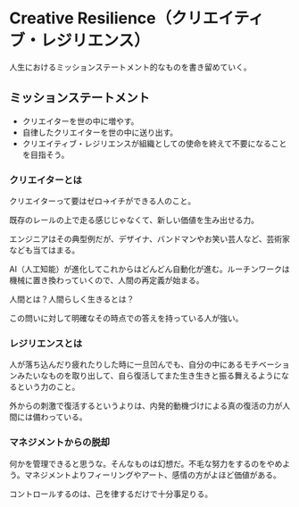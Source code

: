 # Creative Resilience（クリエイティブ・レジリエンス）

人生におけるミッションステートメント的なものを書き留めていく。

## ミッションステートメント

- クリエイターを世の中に増やす。
- 自律したクリエイターを世の中に送り出す。
- クリエイティブ・レジリエンスが組織としての使命を終えて不要になることを目指そう。

### クリエイターとは

クリエイターって要はゼロ→イチができる人のこと。

既存のレールの上で走る感じじゃなくて、新しい価値を生み出せる力。

エンジニアはその典型例だが、デザイナ、バンドマンやお笑い芸人など、芸術家なども当てはまる。

AI（人工知能）が進化してこれからはどんどん自動化が進む。ルーチンワークは機械に置き換わっていくので、人間の再定義が始まる。

人間とは？人間らしく生きるとは？

この問いに対して明確なその時点での答えを持っている人が強い。

### レジリエンスとは

人が落ち込んだり疲れたりした時に一旦凹んでも、自分の中にあるモチベーションみたいなものを取り出して、自ら復活してまた生き生きと振る舞えるようになるという力のこと。

外からの刺激で復活するというよりは、内発的動機づけによる真の復活の力が人間には備わっている。

### マネジメントからの脱却

何かを管理できると思うな。そんなものは幻想だ。不毛な努力をするのをやめよう。マネジメントよりフィーリングやアート、感情の方がよほど価値がある。

コントロールするのは、己を律するだけで十分事足りる。

